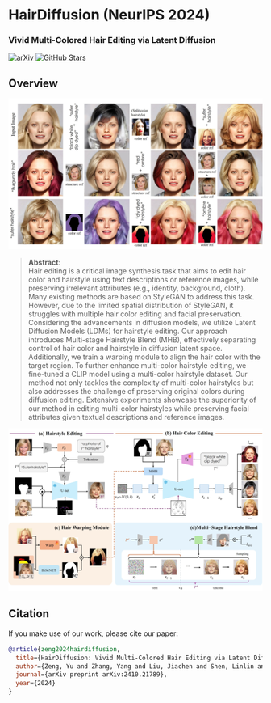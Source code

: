 # HairDiffusion (NeurIPS 2024)

### Vivid Multi-Colored Hair Editing via Latent Diffusion

[![arXiv](https://img.shields.io/badge/arXiv-Paper-<COLOR>.svg)](https://arxiv.org/abs/2410.21789)
[![GitHub Stars](https://img.shields.io/github/stars/GenoburyUkawa/HairDiffusion?style=social)](https://github.com/GenoburyUkawa/HairDiffusion)

## Overview

![](assets/fig03_4.jpg "")


> **Abstract**: <br>
> Hair editing is a critical image synthesis task that aims to edit hair color and hairstyle using text descriptions or reference images, while preserving irrelevant attributes (e.g., identity, background, cloth). Many existing methods are based on StyleGAN to address this task. However, due to the limited spatial distribution of StyleGAN, it struggles with multiple hair color editing and facial preservation. Considering the advancements in diffusion models, we utilize Latent Diffusion Models (LDMs) for hairstyle editing. Our approach introduces Multi-stage Hairstyle Blend (MHB), effectively separating control of hair color and hairstyle in diffusion latent space. Additionally, we train a warping module to align the hair color with the target region. To further enhance multi-color hairstyle editing, we fine-tuned a CLIP model using a multi-color hairstyle dataset. Our method not only tackles the complexity of multi-color hairstyles but also addresses the challenge of preserving original colors during diffusion editing. Extensive experiments showcase the superiority of our method in editing multi-color hairstyles while preserving facial attributes given textual descriptions and reference images.

![](assets/fig1(1026).jpg "Overview of our approach")

## Citation

If you make use of our work, please cite our paper:

```bibtex
@article{zeng2024hairdiffusion,
  title={HairDiffusion: Vivid Multi-Colored Hair Editing via Latent Diffusion},
  author={Zeng, Yu and Zhang, Yang and Liu, Jiachen and Shen, Linlin and Deng, Kaijun and He, Weizhao and Wang, Jinbao},
  journal={arXiv preprint arXiv:2410.21789},
  year={2024}
}
```